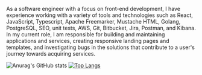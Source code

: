 As a software engineer with a focus on front-end development, I have experience working with a variety of tools and technologies such as React, JavaScript, Typescript, Apache Freemarker, Mustache HTML, Golang, PostgreSQL, SEO, unit tests, AWS, Git, Bitbucket, Jira, Postman, and Kibana. In my current role, I am responsible for building and maintaining applications and services, creating responsive landing pages and templates, and investigating bugs in the solutions that contribute to a user's journey towards acquiring services.

![Anurag's GitHub stats](https://github-readme-stats.vercel.app/api?username=MatheusFerreiraZx&show_icons=true&theme=dracula)
[![Top Langs](https://github-readme-stats.vercel.app/api/top-langs/?username=MatheusFerreiraZx&layout=compact&theme=dracula)](https://github.com/anuraghazra/github-readme-stats)

